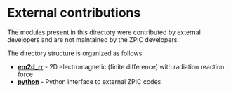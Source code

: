 # External contributions

The modules present in this directory were contributed by external developers and are not maintained by the ZPIC developers.

The directory structure is organized as follows:
* [**em2d_rr**](https://github.com/zambzamb/zpic/tree/master/contrib/em2d_rr) - 2D electromagnetic (finite difference) with radiation reaction force
* [**python**](https://github.com/zambzamb/zpic/tree/master/contrib/python)  - Python interface to external ZPIC codes
